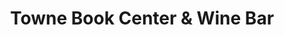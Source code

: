---
title: "Towne Book Center & Wine Bar"
url: /collegeville/towne-book-center-and-wine-bar/
shop: books
---